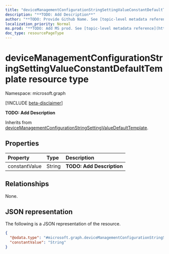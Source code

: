 ```yaml
---
title: "deviceManagementConfigurationStringSettingValueConstantDefaultTemplate resource type"
description: "**TODO: Add Description**"
author: "**TODO: Provide Github Name. See [topic-level metadata reference](https://msgo.azurewebsites.net/add/document/guidelines/metadata.html#topic-level-metadata)**"
localization_priority: Normal
ms.prod: "**TODO: Add MS prod. See [topic-level metadata reference](https://msgo.azurewebsites.net/add/document/guidelines/metadata.html#topic-level-metadata)**"
doc_type: resourcePageType
---
```


# deviceManagementConfigurationStringSettingValueConstantDefaultTemplate resource type

Namespace: microsoft.graph

[!INCLUDE [beta-disclaimer](../../includes/beta-disclaimer.md)]

**TODO: Add Description**


Inherits from [deviceManagementConfigurationStringSettingValueDefaultTemplate](../resources/intune-devicemanagementconfigurationstringsettingvaluedefaulttemplate.md).

## Properties
|Property|Type|Description|
|:---|:---|:---|
|constantValue|String|**TODO: Add Description**|

## Relationships
None.

## JSON representation
The following is a JSON representation of the resource.
<!-- {
  "blockType": "resource",
  "@odata.type": "microsoft.graph.deviceManagementConfigurationStringSettingValueConstantDefaultTemplate"
}
-->
``` json
{
  "@odata.type": "#microsoft.graph.deviceManagementConfigurationStringSettingValueConstantDefaultTemplate",
  "constantValue": "String"
}
```

